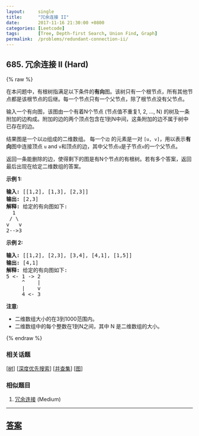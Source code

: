 ```yaml
---
layout:     single
title:      "冗余连接 II"
date:       2017-11-16 21:30:00 +0800
categories: [Leetcode]
tags:       [Tree, Depth-first Search, Union Find, Graph]
permalink:  /problems/redundant-connection-ii/
---
```


## 685. 冗余连接 II (Hard)

{% raw %}

<p>在本问题中，有根树指满足以下条件的<strong>有向</strong>图。该树只有一个根节点，所有其他节点都是该根节点的后继。每一个节点只有一个父节点，除了根节点没有父节点。</p>

<p>输入一个有向图，该图由一个有着N个节点 (节点值不重复1, 2, ..., N) 的树及一条附加的边构成。附加的边的两个顶点包含在1到N中间，这条附加的边不属于树中已存在的边。</p>

<p>结果图是一个以<code>边</code>组成的二维数组。 每一个<code>边</code> 的元素是一对 <code>[u, v]</code>，用以表示<strong>有向</strong>图中连接顶点 <code>u</code> and <code>v</code>和顶点的边，其中父节点<code>u</code>是子节点<code>v</code>的一个父节点。</p>

<p>返回一条能删除的边，使得剩下的图是有N个节点的有根树。若有多个答案，返回最后出现在给定二维数组的答案。</p>

<p><strong>示例&nbsp;1:</strong></p>

<pre>
<strong>输入:</strong> [[1,2], [1,3], [2,3]]
<strong>输出:</strong> [2,3]
<strong>解释:</strong> 给定的有向图如下:
  1
 / \
v   v
2--&gt;3
</pre>

<p><strong>示例 2:</strong></p>

<pre>
<strong>输入:</strong> [[1,2], [2,3], [3,4], [4,1], [1,5]]
<strong>输出:</strong> [4,1]
<strong>解释:</strong> 给定的有向图如下:
5 &lt;- 1 -&gt; 2
     ^    |
     |    v
     4 &lt;- 3
</pre>

<p><strong>注意:</strong></p>

<ul>
	<li>二维数组大小的在3到1000范围内。</li>
	<li>二维数组中的每个整数在1到N之间，其中 N 是二维数组的大小。</li>
</ul>

{% endraw %}

### 相关话题
  [[树](https://github.com/openset/leetcode/tree/master/tag/tree/README.md)]
  [[深度优先搜索](https://github.com/openset/leetcode/tree/master/tag/depth-first-search/README.md)]
  [[并查集](https://github.com/openset/leetcode/tree/master/tag/union-find/README.md)]
  [[图](https://github.com/openset/leetcode/tree/master/tag/graph/README.md)]

### 相似题目
  1. [冗余连接](/problems/redundant-connection) (Medium)

---

## [答案](https://github.com/openset/leetcode/tree/master/problems/redundant-connection-ii)
